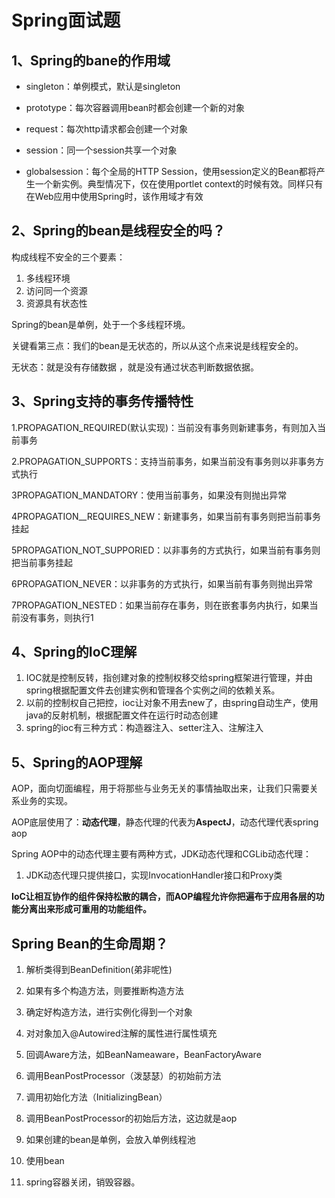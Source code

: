 # Spring面试题

## 1、Spring的bane的作用域

- singleton：单例模式，默认是singleton

- prototype：每次容器调用bean时都会创建一个新的对象

- request：每次http请求都会创建一个对象

- session：同一个session共享一个对象

- globalsession：每个全局的HTTP Session，使用session定义的Bean都将产生一个新实例。典型情况下，仅在使用portlet context的时候有效。同样只有在Web应用中使用Spring时，该作用域才有效

##  2、Spring的bean是线程安全的吗？

构成线程不安全的三个要素：

1. 多线程环境
2. 访问同一个资源
3. 资源具有状态性

Spring的bean是单例，处于一个多线程环境。

关键看第三点：我们的bean是无状态的，所以从这个点来说是线程安全的。

无状态：就是没有存储数据 ，就是没有通过状态判断数据依据。 

## 3、Spring支持的事务传播特性

1.PROPAGATION_REQUIRED(默认实现)：当前没有事务则新建事务，有则加入当前事务

2.PROPAGATION_SUPPORTS：支持当前事务，如果当前没有事务则以非事务方式执行

3PROPAGATION_MANDATORY：使用当前事务，如果没有则抛出异常

4PROPAGATION__REQUIRES_NEW：新建事务，如果当前有事务则把当前事务挂起

5PROPAGATION_NOT_SUPPORIED：以非事务的方式执行，如果当前有事务则把当前事务挂起

6PROPAGATION_NEVER：以非事务的方式执行，如果当前有事务则抛出异常

7PROPAGATION_NESTED：如果当前存在事务，则在嵌套事务内执行，如果当前没有事务，则执行1



## 4、Spring的IoC理解

1. IOC就是控制反转，指创建对象的控制权移交给spring框架进行管理，并由spring根据配置文件去创建实例和管理各个实例之间的依赖关系。
2. 以前的控制权自己把控，ioc让对象不用去new了，由spring自动生产，使用java的反射机制，根据配置文件在运行时动态创建
3. spring的ioc有三种方式：构造器注入、setter注入、注解注入



## 5、Spring的AOP理解

AOP，面向切面编程，用于将那些与业务无关的事情抽取出来，让我们只需要关系业务的实现。

AOP底层使用了：**动态代理**，静态代理的代表为**AspectJ**，动态代理代表spring aop

Spring AOP中的动态代理主要有两种方式，JDK动态代理和CGLib动态代理：

1. JDK动态代理只提供接口，实现InvocationHandler接口和Proxy类

**IoC让相互协作的组件保持松散的耦合，而AOP编程允许你把遍布于应用各层的功能分离出来形成可重用的功能组件。**



## Spring Bean的生命周期？

1. 解析类得到BeanDefinition(弟非呢性)

2. 如果有多个构造方法，则要推断构造方法

3. 确定好构造方法，进行实例化得到一个对象

4. 对对象加入@Autowired注解的属性进行属性填充

5. 回调Aware方法，如BeanNameaware，BeanFactoryAware

6. 调用BeanPostProcessor（泼瑟瑟）的初始前方法

7. 调用初始化方法（InitializingBean）

8. 调用BeanPostProcessor的初始后方法，这边就是aop

9. 如果创建的bean是单例，会放入单例线程池

10. 使用bean

11. spring容器关闭，销毁容器。

    





























